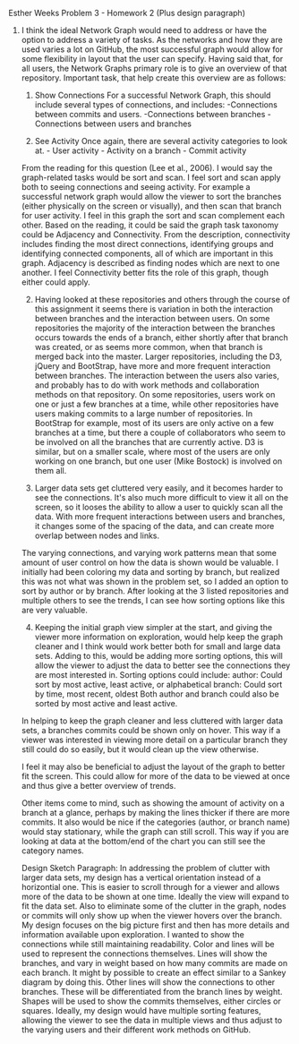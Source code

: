 Esther Weeks Problem 3 - Homework 2 (Plus design paragraph)

1. I think the ideal Network Graph would need to address or have the option to address 
a variety of tasks. As the networks and how they are used varies a lot on GitHub,
the most successful graph would allow for some flexibility in layout that the user can 
specify. Having said that, for all users, the Network Graphs primary role is to give
an overview of that repository. 
	Important task, that help create this overview are as follows:
	1. Show Connections
		For a successful Network Graph, this should include several types of connections,
		and includes:
			-Connections between commits and users. 
			-Connections between branches
			-Connections between users and branches
		
	2. See Activity
		Once again, there are several activity categories to look at. 
			- User activity
			- Activity on a branch
			- Commit activity  
			
	From the reading for this question  (Lee et al., 2006). I would say the graph-related
	tasks would be sort and scan. I feel sort and scan apply both to seeing connections 
	and seeing activity. For example a successful network graph would allow the viewer
	to sort the branches (either physically on the screen or visually), and then 
	scan that branch for user activity. I feel in this graph the sort and scan complement
	each other. Based on the reading, it could be said the graph task taxonomy could be
	Adjacency and Connectivity. From the description, connectivity includes finding the 
	most direct connections, identifying groups and identifying connected components, all 
	of which are important in this graph. Adjacency is described as finding nodes which 
	are next to one another. I feel Connectivity better fits the role of this graph, 
	though either could apply. 
	
	2. Having looked at these repositories and others through the course of this assignment
	it seems there is variation in both the interaction between branches and the 
	interaction between users. On some repositories the majority of the interaction
	between the branches occurs towards the ends of a branch, either shortly after
	that branch was created, or as seems more common, when that branch is merged
	back into the master. Larger repositories, including the D3, jQuery and BootStrap, 
	have more and more frequent interaction between branches. The interaction between
	the users also varies, and probably has to do with work methods and collaboration 
	methods on that repository. On some repositories, users work on one or just a few 
	branches at a time, while other repositories have users making commits to a large
	number of repositories. In BootStrap for example, most of its users are only active
	on a few branches at a time, but there a couple of collaborators who seem to be
	involved on all the branches that are currently active. D3 is similar, but on a 
	smaller scale, where most of the users are only working on one branch, but one
	user (Mike Bostock) is involved on them all.
	
	
	3. Larger data sets get cluttered very easily, and it becomes harder to see the 
	connections. It's also much more difficult to view it all on the screen, so it 
	looses the ability to allow a user to quickly scan all the data. With more
	frequent interactions between users and branches, it changes some of the spacing
	of the data, and can create more overlap between nodes and links. 
	
	The varying connections, and varying work patterns mean that some amount of user 
	control on how the data is shown would be valuable. I initially had been coloring
	my data and sorting by branch, but realized this was not what was shown in the
	problem set, so I added an option to sort by author or by branch. After looking at
	the 3 listed repositories and multiple others to see the trends, I can see how
	sorting options like this are very valuable. 
	
	
	4. Keeping the initial graph view simpler at the start, and giving the viewer more 
	information on exploration, would help keep the graph cleaner and I think would
	work better both for small and large data sets. Adding to this, would be adding more
	sorting options, this will allow the viewer to adjust the data to better see the 
	connections they are most interested in. Sorting options could include:
	 author:
	 	Could sort by most active, least active, or alphabetical
	 branch:
	  	Could sort by time, most recent, oldest
	 Both author and branch could also be sorted by most active and least active.
	 
	 In helping to keep the graph cleaner and less cluttered with larger data sets,
	 a branches commits could be shown only on hover. This way if a viewer was interested
	 in viewing more detail on a particular branch they still could do so easily, but it 
	 would clean up the view otherwise. 
	 
	 I feel it may also be beneficial to adjust the layout of the graph to better fit the
	 screen. This could allow for more of the data to be viewed at once and thus give a
	 better overview of trends. 
	 
	Other items come to mind, such as showing the amount of activity on a branch
	at a glance, perhaps by making the lines thicker if there are more commits.  It also
	would be nice if the categories (author, or branch name) would stay stationary, while
	the graph can still scroll. This way if you are looking at data at the bottom/end of 
	the chart you can still see the category names. 
	
	Design Sketch Paragraph:
		In addressing the problem of clutter with larger data sets, my design has a vertical
		orientation instead of a horizontial one. This is easier to scroll through for
		a viewer and allows more of the data to be shown at one time. Ideally
		the view will expand to fit the data set. Also to eliminate some of the clutter
        in the graph, nodes or commits will only show up when the viewer hovers over the
        branch.
        My design focuses on the big picture first and then has more details and information
        available upon exploration. I wanted to show the connections while still maintaining
        readability. Color and lines will be used to represent the connections themselves.
        Lines will show the branches, and vary in weight based on how many commits are
        made on each branch. It might by possible to create an effect similar to a Sankey 
        diagram by doing this. Other lines will show the connections to other branches. These
        will be differentiated from the branch lines by weight. Shapes will be used to show
        the commits themselves, either circles or squares. 
        Ideally, my design would have multiple sorting features, allowing the viewer to see
        the data in multiple views and thus adjust to the varying users and their different
        work methods on GitHub. 